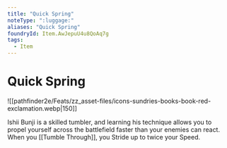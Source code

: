 ```yaml
---
title: "Quick Spring"
noteType: ":luggage:"
aliases: "Quick Spring"
foundryId: Item.AwJepuU4u8QoAq7g
tags:
  - Item
---
```


# Quick Spring
![[pathfinder2e/Feats/zz_asset-files/icons-sundries-books-book-red-exclamation.webp|150]]

Ishii Bunji is a skilled tumbler, and learning his technique allows you to propel yourself across the battlefield faster than your enemies can react. When you [[Tumble Through]], you Stride up to twice your Speed.
